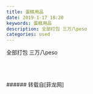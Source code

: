 ```yaml
---
title: 蛋糕用品
date: 2019-1-17 18:20
keywords: 蛋糕用品
description: 全部打包 三万八peso
categories: used
---
```

<td class="t_f" id="postmessage_2723980">

全部打包 三万八peso<br/>
<img alt="" border="0" class="zoom" data-cf-modified-e7079fe84bb257aeb015f8f3-="" file="http://www.flw.ph/data/appbyme/upload/image/201901/17/n5WfOiTtioGW.jpg" id="aimg_N6x2o" lazyloadthumb="1" onclick="" onmouseover="" src="http://www.flw.ph/data/appbyme/upload/image/201901/17/n5WfOiTtioGW.jpg"/><br/>
<br/>
<img alt="" border="0" class="zoom" data-cf-modified-e7079fe84bb257aeb015f8f3-="" file="http://www.flw.ph/data/appbyme/upload/image/201901/17/Kh8VFte3wecB.jpg" id="aimg_X4ERr" lazyloadthumb="1" onclick="" onmouseover="" src="http://www.flw.ph/data/appbyme/upload/image/201901/17/Kh8VFte3wecB.jpg"/><br/>
<br/>
<img alt="" border="0" class="zoom" data-cf-modified-e7079fe84bb257aeb015f8f3-="" file="http://www.flw.ph/data/appbyme/upload/image/201901/17/2PjTDkUjiVGu.jpg" id="aimg_Na6jq" lazyloadthumb="1" onclick="" onmouseover="" src="http://www.flw.ph/data/appbyme/upload/image/201901/17/2PjTDkUjiVGu.jpg"/><br/>
<br/>
</td>
###### 转载自[菲龙网]